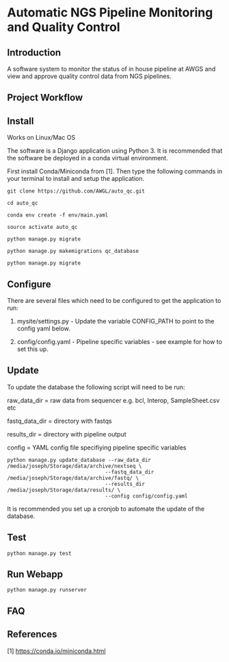 # Automatic NGS Pipeline Monitoring and Quality Control

## Introduction

A software system to monitor the status of in house pipeline at AWGS and view and approve quality control data from NGS pipelines.

## Project Workflow



## Install

Works on Linux/Mac OS

The software is a Django application using Python 3. It is recommended that the software be deployed in a conda virtual environment.

First install Conda/Miniconda from [1]. Then type the following commands in your terminal to install and setup the application.

```
git clone https://github.com/AWGL/auto_qc.git

cd auto_qc

conda env create -f env/main.yaml

source activate auto_qc

python manage.py migrate

python manage.py makemigrations qc_database

python manage.py migrate
```

## Configure

There are several files which need to be configured to get the application to run:

1) mysite/settings.py - Update the variable CONFIG_PATH to point to the config yaml below.

2) config/config.yaml - Pipeline specific variables - see example for how to set this up.

## Update

To update the database the following script will need to be run:

raw_data_dir = raw data from sequencer e.g. bcl, Interop, SampleSheet.csv etc

fastq_data_dir = directory with fastqs

results_dir = directory with pipeline output

config = YAML config file specifiying pipeline specific variables
```
python manage.py update_database --raw_data_dir /media/joseph/Storage/data/archive/nextseq \
								--fastq_data_dir /media/joseph/Storage/data/archive/fastq/ \
								--results_dir /media/joseph/Storage/data/results/ \
								--config config/config.yaml

```




It is recommended you set up a cronjob to automate the update of the database.


## Test

```
python manage.py test
```

## Run Webapp

```
python manage.py runserver
```

## FAQ

## References

[1] https://conda.io/miniconda.html


